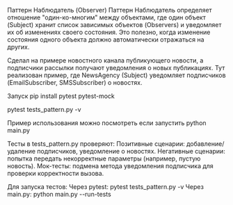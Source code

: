 Паттерн Наблюдатель (Observer)
Паттерн Наблюдатель определяет отношение "один-ко-многим" между объектами, где один объект (Subject) хранит список зависимых объектов (Observers) и уведомляет их об изменениях своего состояния. Это полезно, когда изменение состояния одного объекта должно автоматически отражаться на других.

Сделал на примере новостного канала публикующего новости, а подписчики рассылки получают уведомления о новых публикациях.
Тут реализован пример, где NewsAgency (Subject) уведомляет подписчиков (EmailSubscriber, SMSSubscriber) о новостях.

Запуск
pip install pytest pytest-mock

pytest tests_pattern.py -v

Пример использования можно посмотреть если запустить python main.py

Тесты в tests_pattern.py проверяют:
Позитивные сценарии: добавление/удаление подписчиков, уведомление о новостях.
Негативные сценарии: попытка передать некорректные параметры (например, пустую новость).
Мок-тесты: подмена метода уведомления подписчика для проверки корректности вызова.

Для запуска тестов:
Через pytest:
pytest tests_pattern.py -v
Через main.py:
python main.py --run-tests